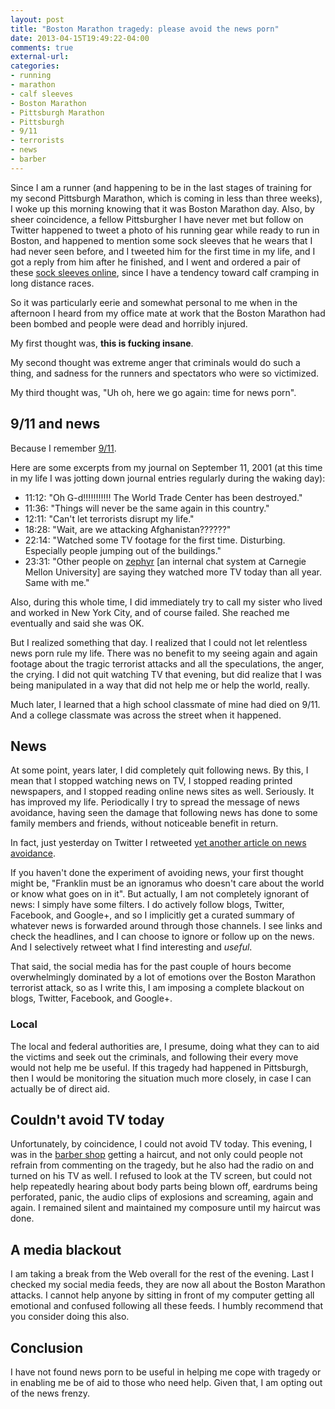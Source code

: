 ```yaml
---
layout: post
title: "Boston Marathon tragedy: please avoid the news porn"
date: 2013-04-15T19:49:22-04:00
comments: true
external-url: 
categories: 
- running
- marathon
- calf sleeves
- Boston Marathon
- Pittsburgh Marathon
- Pittsburgh
- 9/11
- terrorists
- news
- barber
---
```

Since I am a runner (and happening to be in the last stages of training for my second Pittsburgh Marathon, which is coming in less than three weeks), I woke up this morning knowing that it was Boston Marathon day. Also, by sheer coincidence, a fellow Pittsburgher I have never met but follow on Twitter happened to tweet a photo of his running gear while ready to run in Boston, and happened to mention some sock sleeves that he wears that I had never seen before, and I tweeted him for the first time in my life, and I got a reply from him after he finished, and I went and ordered a pair of these [sock sleeves online](http://www.cepcompression.com/1922-Allsports-Sleeves.aspx), since I have a tendency toward calf cramping in long distance races.

So it was particularly eerie and somewhat personal to me when in the afternoon I heard from my office mate at work that the Boston Marathon had been bombed and people were dead and horribly injured.

My first thought was, **this is fucking insane**.

My second thought was extreme anger that criminals would do such a thing, and sadness for the runners and spectators who were so victimized.

My third thought was, "Uh oh, here we go again: time for news porn".

## 9/11 and news

Because I remember [9/11](http://en.wikipedia.org/wiki/September_11_attacks).

Here are some excerpts from my journal on September 11, 2001 (at this time in my life I was jotting down journal entries regularly during the waking day):

- 11:12: "Oh G-d!!!!!!!!!!!  The World Trade Center has been destroyed."
- 11:36: "Things will never be the same again in this country."
- 12:11: "Can't let terrorists disrupt my life."
- 18:28: "Wait, are we attacking Afghanistan??????"
- 22:14: "Watched some TV footage for the first time.  Disturbing.  Especially people jumping out of the buildings."
- 23:31: "Other people on [zephyr](http://en.wikipedia.org/wiki/Zephyr_%28protocol%29) [an internal chat system at Carnegie Mellon University] are saying they watched more TV today than all year.  Same with me."

Also, during this whole time, I did immediately try to call my sister who lived and worked in New York City, and of course failed. She reached me eventually and said she was OK.

But I realized something that day. I realized that I could not let relentless news porn rule my life. There was no benefit to my seeing again and again footage about the tragic terrorist attacks and all the speculations, the anger, the crying. I did not quit watching TV that evening, but did realize that I was being manipulated in a way that did not help me or help the world, really.

Much later, I learned that a high school classmate of mine had died on 9/11. And a college classmate was across the street when it happened.

## News

At some point, years later, I did completely quit following news. By this, I mean that I stopped watching news on TV, I stopped reading printed newspapers, and I stopped reading online news sites as well. Seriously. It has improved my life. Periodically I try to spread the message of news avoidance, having seen the damage that following news has done to some family members and friends, without noticeable benefit in return.

In fact, just yesterday on Twitter I retweeted [yet another article on news avoidance](http://www.guardian.co.uk/media/2013/apr/12/news-is-bad-rolf-dobelli).

If you haven't done the experiment of avoiding news, your first thought might be, "Franklin must be an ignoramus who doesn't care about the world or know what goes on in it". But actually, I am not completely ignorant of news: I simply have some filters. I do actively follow blogs, Twitter, Facebook, and Google+, and so I implicitly get a curated summary of whatever news is forwarded around through those channels. I see links and check the headlines, and I can choose to ignore or follow up on the news. And I selectively retweet what I find interesting and *useful*.

That said, the social media has for the past couple of hours become overwhelmingly dominated by a lot of emotions over the Boston Marathon terrorist attack, so as I write this, I am imposing a complete blackout on blogs, Twitter, Facebook, and Google+.

### Local

The local and federal authorities are, I presume, doing what they can to aid the victims and seek out the criminals, and following their every move would not help me be useful. If this tragedy had happened in Pittsburgh, then I would be monitoring the situation much more closely, in case I can actually be of direct aid.

## Couldn't avoid TV today

Unfortunately, by coincidence, I could not avoid TV today. This evening, I was in the [barber shop](/blog/2012/10/26/yet-another-haircut-from-joe-always-worth-the-wait/) getting a haircut, and not only could people not refrain from commenting on the tragedy, but he also had the radio on and turned on his TV as well. I refused to look at the TV screen, but could not help repeatedly hearing about body parts being blown off, eardrums being perforated, panic, the audio clips of explosions and screaming, again and again. I remained silent and maintained my composure until my haircut was done.

## A media blackout

I am taking a break from the Web overall for the rest of the evening. Last I checked my social media feeds, they are now all about the Boston Marathon attacks. I cannot help anyone by sitting in front of my computer getting all emotional and confused following all these feeds. I humbly recommend that you consider doing this also.

## Conclusion

I have not found news porn to be useful in helping me cope with tragedy or in enabling me be of aid to those who need help. Given that, I am opting out of the news frenzy.
